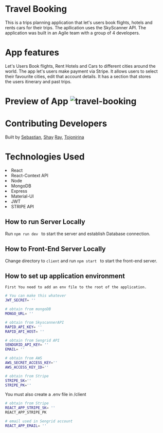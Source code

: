 # Travel Booking
This is a trips planning application that let's users book flights, hotels and rents cars for their trips. The apllication uses the SkyScanner API. The application was built in an Agile team with a group of 4 developers.

# App features
Let's Users Book flights, Rent Hotels and Cars to different cities around the world. The app let's users make payment via Stripe. It allows users to select their favourite cities, edit that account details. It has a section that stores the users itinerary and past trips.


# Preview of App ![travel-booking](https://user-images.githubusercontent.com/61554248/116787663-04949100-aa6b-11eb-9155-fe597eb4dfab.gif)


# Contributing Developers
Built by  [Sebastian](https://github.com/gbudjeakp), [Shay](https://github.com/newCodeWriter) [Ray](https://github.com/BoomBoomRay), [Tojonirina](https://github.com/Tojonirina4)


# Technologies Used 
<li>React</li>
<li>React-Context API</li>
<li>Node</li>
<li>MongoDB</li>
<li>Express</li>
<li>Material-UI</li>
<li>JWT</li>
<li>STRIPE API</li>

## How to run Server Locally
Run `npm run dev ` to start the server and establish Database connection. 

## How to Front-End Server Locally
Change directory to `client` and run `npm start ` to start the front-end server.

## How to set up application environment
`First You need to add an env file to the root of the application.`
```bash
# You can make this whatever
JWT_SECRET= ''

# obtain from mongoDB
MONGO_URL= ''

# obtain from SkyscannerAPI
RAPID_API_KEY= ''
RAPID_API_HOST= ''

# obtain from Sengrid API
SENDGRID_API_KEY= ''
EMAIL= ''

# obtain from AWS
AWS_SECRET_ACCESS_KEY=''
AWS_ACCESS_KEY_ID=''

# obtain from Stripe
STRIPE_SK=''
STRIPE_PK=''
```
You must also create a .env file in /client
```bash
# obtain from Stripe
REACT_APP_STRIPE_SK= ''
REACT_APP_STRIPE_PK

# email used in Sengrid account
REACT_APP_EMAIL= ''
```

